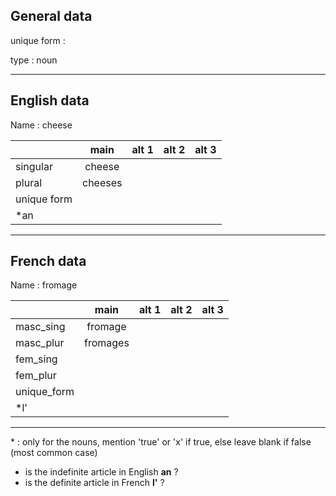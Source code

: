 ## General data

unique form :

type : noun

---

## English data

Name : cheese

|             |  main   | alt 1 | alt 2 | alt 3 |
| :---------- | :-----: | :---: | :---: | ----- |
| singular    | cheese  |       |       |       |
| plural      | cheeses |       |       |       |
| unique form |         |       |       |       |
| \*an        |         |       |       |       |

---

## French data

Name : fromage

|             |   main   | alt 1 | alt 2 | alt 3 |
| :---------- | :------: | :---: | :---: | :---: |
| masc_sing   | fromage  |       |       |       |
| masc_plur   | fromages |       |       |       |
| fem_sing    |          |       |       |       |
| fem_plur    |          |       |       |       |
| unique_form |          |       |       |       |
| \*l'        |          |       |       |       |

---

\* : only for the nouns, mention 'true' or 'x' if true, else leave blank if false (most common case)

- is the indefinite article in English **an** ?
- is the definite article in French **l'** ?

